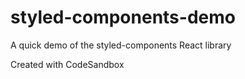 # styled-components-demo

A quick demo of the styled-components React library

Created with CodeSandbox
